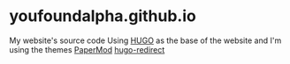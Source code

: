 # youfoundalpha.github.io
My website's source code 
Using [HUGO](https://github.com/gohugoio/hugo) as the base of the website
and I'm using the themes
[PaperMod](https://github.com/adityatelange/hugo-PaperMod)
[hugo-redirect](https://github.com/gcc42/hugo-redirect)
